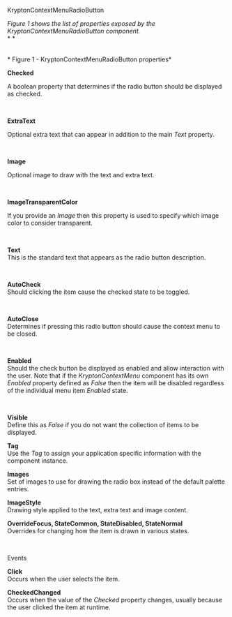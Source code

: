 KryptonContextMenuRadioButton

*Figure 1 shows the list of properties exposed by the
KryptonContextMenuRadioButton component.*  
* *

   
* Figure 1 - KryptonContextMenuRadioButton properties* 

**Checked**

A boolean property that determines if the radio button should be displayed as
checked.

 

**ExtraText**

Optional extra text that can appear in addition to the main *Text* property.

 

**Image**

Optional image to draw with the text and extra text.

 

**ImageTransparentColor**

If you provide an *Image* then this property is used to specify which image
color to consider transparent.

 

**Text**  
This is the standard text that appears as the radio button description.

 

**AutoCheck**  
Should clicking the item cause the checked state to be toggled.

 

**AutoClose**  
Determines if pressing this radio button should cause the context menu to be
closed.

 

**Enabled**  
Should the check button be displayed as enabled and allow interaction with the
user. Note that if the *KryptonContextMenu* component has its own *Enabled*
property defined as *False* then the item will be disabled regardless of the
individual menu item *Enabled* state.

 

**Visible**  
Define this as *False* if you do not want the collection of items to be
displayed.

**Tag**  
Use the *Tag* to assign your application specific information with the component
instance. 

**Images**  
Set of images to use for drawing the radio box instead of the default palette
entries.

**ImageStyle**  
Drawing style applied to the text, extra text and image content.

**OverrideFocus, StateCommon, StateDisabled, StateNormal**  
Overrides for changing how the item is drawn in various states.

 

Events

**Click**  
Occurs when the user selects the item.

**CheckedChanged**  
Occurs when the value of the *Checked* property changes, usually because the
user clicked the item at runtime.
